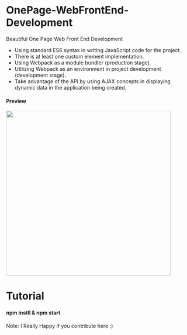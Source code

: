 # OnePage-WebFrontEnd-Development
Beautiful One Page Web Front End Development

<ul>
<li>Using standard ES6 syntax in writing JavaScript code for the project.</li>
<li>There is at least one custom element implementation.</li>
<li>Using Webpack as a module bundler (production stage).</li>
<li>Utilizing Webpack as an environment in project development (development stage).</li>
<li>Take advantage of the API by using AJAX concepts in displaying dynamic data in the application being created.</li>
</ul>

#### Preview
<img src="https://github.com/setiawanboedy/OnePage-WebFrontEnd-Developer/blob/master/realtime%201.png" width="450" height="450" />

# Tutorial

#### npm instll & npm start

Note: I Really Happy if you contribute here :)
